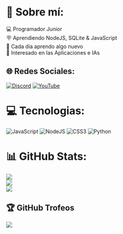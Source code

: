 # 💫 Sobre mí:
💻 Programador Junior<br>🪧 Aprendiendo NodeJS, SQLite & JavaScript<br>📖 Cada dia aprendo algo nuevo<br>📁 Interesado en las Aplicaciones e IAs


## 🌐 Redes Sociales:
[![Discord](https://img.shields.io/badge/Discord-%237289DA.svg?logo=discord&logoColor=white)](https://discord.gg/gabo2447) [![YouTube](https://img.shields.io/badge/YouTube-%23FF0000.svg?logo=YouTube&logoColor=white)](https://youtube.com/@Gabo2448) 

# 💻 Tecnologias:
![JavaScript](https://img.shields.io/badge/javascript-%23323330.svg?style=for-the-badge&logo=javascript&logoColor=%23F7DF1E) ![NodeJS](https://img.shields.io/badge/node.js-6DA55F?style=for-the-badge&logo=node.js&logoColor=white) ![CSS3](https://img.shields.io/badge/css3-%231572B6.svg?style=for-the-badge&logo=css3&logoColor=white) ![Python](https://img.shields.io/badge/python-3670A0?style=for-the-badge&logo=python&logoColor=ffdd54)
# 📊 GitHub Stats:
![](https://github-readme-stats.vercel.app/api?username=Gabo2447&theme=dark&hide_border=false&include_all_commits=false&count_private=false)<br/>
![](https://nirzak-streak-stats.vercel.app/?user=Gabo2447&theme=dark&hide_border=false)<br/>
![](https://github-readme-stats.vercel.app/api/top-langs/?username=Gabo2447&theme=dark&hide_border=false&include_all_commits=false&count_private=false&layout=compact)

## 🏆 GitHub Trofeos
![](https://github-profile-trophy.vercel.app/?username=Gabo2447&theme=gruvbox&no-frame=false&no-bg=true&margin-w=4)


<!--- ### 🔝 Top Contributed Repo  --->
<!--- ![](https://github-contributor-stats.vercel.app/api?username=Gabo2447&limit=5&theme=dark&combine_all_yearly_contributions=true) --->

<!--- --- --->
<!--- [![](https://visitcount.itsvg.in/api?id=Gabo2447&icon=0&color=0)](https://visitcount.itsvg.in) --->

<!-- Proudly created with GPRM ( https://gprm.itsvg.in ) -->
